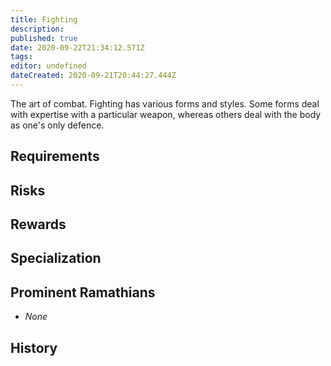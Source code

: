 ```yaml
---
title: Fighting
description: 
published: true
date: 2020-09-22T21:34:12.571Z
tags: 
editor: undefined
dateCreated: 2020-09-21T20:44:27.444Z
---
```


The art of combat. Fighting has various forms and styles. Some forms deal with expertise with a particular weapon, whereas others deal with the body as one's only defence.

## Requirements

## Risks

## Rewards

## Specialization

## Prominent Ramathians

- *None*

## History

